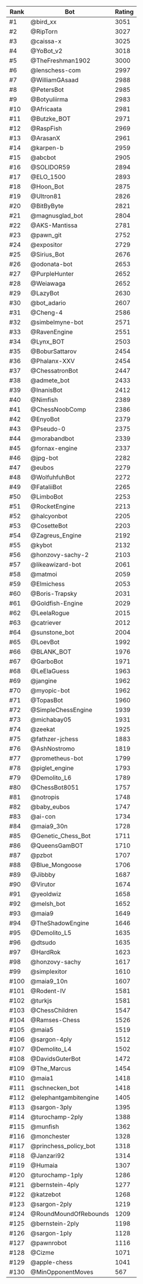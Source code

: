 Rank|Bot|Rating
---|---|---
#1|@bird_xx|3051
#2|@RipTorn|3027
#3|@caissa-x|3025
#4|@YoBot_v2|3018
#5|@TheFreshman1902|3000
#6|@lenschess-com|2997
#7|@WilliamGAsaad|2988
#8|@PetersBot|2985
#9|@Botyuliirma|2983
#10|@Africaata|2981
#11|@Butzke_BOT|2971
#12|@RaspFish|2969
#13|@ArasanX|2961
#14|@karpen-b|2959
#15|@abcbot|2905
#16|@SOLIDOR59|2894
#17|@ELO_1500|2893
#18|@Hoon_Bot|2875
#19|@Ultron81|2826
#20|@BitByByte|2821
#21|@magnusglad_bot|2804
#22|@AKS-Mantissa|2781
#23|@pawn_git|2752
#24|@expositor|2729
#25|@Sirius_Bot|2676
#26|@odonata-bot|2653
#27|@PurpleHunter|2652
#28|@Weiawaga|2652
#29|@LazyBot|2630
#30|@bot_adario|2607
#31|@Cheng-4|2586
#32|@simbelmyne-bot|2571
#33|@RavenEngine|2551
#34|@Lynx_BOT|2503
#35|@BoburSattarov|2454
#36|@Phalanx-XXV|2454
#37|@ChessatronBot|2447
#38|@admete_bot|2433
#39|@InanisBot|2412
#40|@Nimfish|2389
#41|@ChessNoobComp|2386
#42|@EnyoBot|2379
#43|@Pseudo-0|2375
#44|@morabandbot|2339
#45|@fornax-engine|2337
#46|@jpg-bot|2282
#47|@eubos|2279
#48|@WolfuhfuhBot|2272
#49|@FataliiBot|2265
#50|@LimboBot|2253
#51|@RocketEngine|2213
#52|@halcyonbot|2205
#53|@CosetteBot|2203
#54|@Zagreus_Engine|2192
#55|@kybot|2132
#56|@honzovy-sachy-2|2103
#57|@likeawizard-bot|2061
#58|@matmoi|2059
#59|@Elmichess|2053
#60|@Boris-Trapsky|2031
#61|@Goldfish-Engine|2029
#62|@LeelaRogue|2015
#63|@catriever|2012
#64|@sunstone_bot|2004
#65|@LoevBot|1992
#66|@BLANK_BOT|1976
#67|@GarboBot|1971
#68|@LeElaGuess|1963
#69|@jangine|1962
#70|@myopic-bot|1962
#71|@TopasBot|1960
#72|@SimpleChessEngine|1939
#73|@michabay05|1931
#74|@zeekat|1925
#75|@fathzer-jchess|1883
#76|@AshNostromo|1819
#77|@prometheus-bot|1799
#78|@piglet_engine|1793
#79|@Demolito_L6|1789
#80|@ChessBot8051|1757
#81|@notropis|1748
#82|@baby_eubos|1747
#83|@ai-con|1734
#84|@maia9_30n|1728
#85|@Genetic_Chess_Bot|1711
#86|@QueensGamBOT|1710
#87|@pzbot|1707
#88|@Blue_Mongoose|1706
#89|@Jibbby|1687
#90|@Virutor|1674
#91|@yeoldwiz|1658
#92|@melsh_bot|1652
#93|@maia9|1649
#94|@TheShadowEngine|1646
#95|@Demolito_L5|1635
#96|@dtsudo|1635
#97|@HardRok|1623
#98|@honzovy-sachy|1617
#99|@simplexitor|1610
#100|@maia9_10n|1607
#101|@Rodent-IV|1581
#102|@turkjs|1581
#103|@ChessChildren|1547
#104|@Ramses-Chess|1526
#105|@maia5|1519
#106|@sargon-4ply|1512
#107|@Demolito_L4|1502
#108|@DavidsGuterBot|1472
#109|@The_Marcus|1454
#110|@maia1|1418
#111|@schnecken_bot|1418
#112|@elephantgambitengine|1405
#113|@sargon-3ply|1395
#114|@turochamp-2ply|1388
#115|@munfish|1362
#116|@monchester|1328
#117|@princhess_policy_bot|1318
#118|@Janzari92|1314
#119|@Humaia|1307
#120|@turochamp-1ply|1286
#121|@bernstein-4ply|1277
#122|@katzebot|1268
#123|@sargon-2ply|1219
#124|@RoundMoundOfRebounds|1209
#125|@bernstein-2ply|1198
#126|@sargon-1ply|1128
#127|@pawnrobot|1116
#128|@Cizme|1071
#129|@apple-chess|1041
#130|@MinOpponentMoves|567
